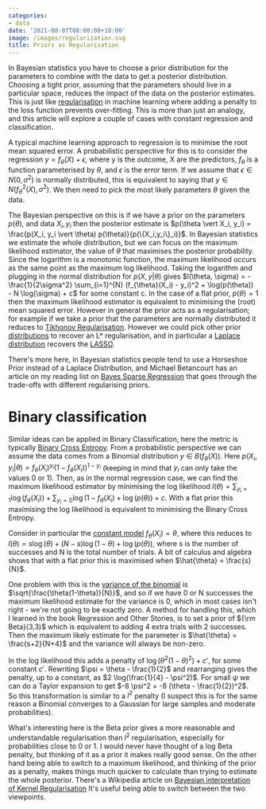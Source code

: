 ```yaml
---
categories:
- data
date: '2021-08-07T08:00:00+10:00'
image: /images/regularization.svg
title: Priors as Regularisation
---
```


In Bayesian statistics you have to choose a prior distribution for the parameters to combine with the data to get a posterior distribution.
Choosing a tight prior, assuming that the parameters should live in a particular space, reduces the impact of the data on the posterior estimates.
This is just like [regularisation](https://en.wikipedia.org/wiki/Regularization_(mathematics)) in machine learning where adding a penalty to the loss function prevents over-fitting.
This is more than just an analogy, and this article will explore a couple of cases with constant regression and classification.

A typical machine learning approach to regression is to minimise the root mean squared error.
A probabilistic perspective for this is to consider the regression $y = f_\theta(X) + \epsilon$, where y is the outcome, X are the predictors, $f_\theta$ is a function parameterised by $\theta$, and $\epsilon$ is the error term.
If we assume that $\epsilon \in N(0, \sigma^2)$ is normally distributed, this is equivalent to saying that $y \in N(f_\theta^2(X), \sigma^2)$.
We then need to pick the most likely parameters $\theta$ given the data.

The Bayesian perspective on this is if we have a prior on the parameters $p(\theta)$, and data $X_i, y_i$ then the posterior estimate is $p(\theta \vert X_i, y_i) = \frac{p(X_i, y_i \vert \theta) p(\theta)}{p(\{X_i,y_i\}_i)}$.
In Bayesian statistics we estimate the whole distribution, but we can focus on the maximum likelihood estimator, the value of $\theta$ that maximises the posterior probability.
Since the logarithm is a monotonic function, the maximum likelihood occurs as the same point as the maximum log likelihood.
Taking the logarithm and plugging in the normal distribution for $p(X,y \vert \theta)$ gives $l(\theta, \sigma) = -\frac{1}{2\sigma^2} \sum_{i=1}^{N} (f_{\theta}(X_i) - y_i)^2 + \log(p(\theta)) - N \log(\sigma) + c$ for some constant c.
In the case of a flat prior, $p(\theta) = 1$ then the maximum likelihood estimator is equivalent to minimising the (root) mean squared error.
However in general the prior acts as a regularisation; for example if we take a prior that the parameters are normally distributed it reduces to [Tikhonov Regularisation](https://en.wikipedia.org/wiki/Tikhonov_regularization).
However we could pick other prior [distributions](/distribution-between-mean-median) to recover an Lᵖ regularisation, and in particular a [Laplace distribution](https://en.wikipedia.org/wiki/Laplace_distribution) recovers the [LASSO](https://en.wikipedia.org/wiki/Lasso_(statistics)).

There's more here, in Bayesian statistics people tend to use a Horseshoe Prior instead of a Laplace Distribution, and Michael Betancourt has an article on my reading list on [Bayes Sparse Regression](https://betanalpha.github.io/assets/case_studies/bayes_sparse_regression.html) that goes through the trade-offs with different regularising priors.

# Binary classification

Similar ideas can be applied in Binary Classification, here the metric is typically [Binary Cross Entropy](https://en.wikipedia.org/wiki/Cross_entropy).
From a probabilistic perspective we can assume the data comes from a Binomial distribution $y \in B(f_\theta(X))$.
Here $p(X_i, y_i \vert \theta) = f_\theta(X_i)^{y_i} (1 - f_\theta(X_i))^{1-y_i}$ (keeping in mind that $y_i$ can only take the values 0 or 1).
Then, as in the normal regression case, we can find the maximum likelihood estimator by minimising the log likelihood $l(\theta) = \sum_{y_i = 1} \log(f_\theta (X_i)) + \sum_{y_i=0} \log(1 - f_\theta(X_i) + \log(p(\theta)) + c$.
With a flat prior this maximising the log likelihood is equivalent to minimising the Binary Cross Entropy.

Consider in particular the [constant model](/constant-model) $f_\theta(X_i) = \theta$, where this reduces to $l(\theta) = s \log(\theta) + (N-s) \log(1-\theta) + \log(p(\theta))$, where s is the number of successes and N is the total number of trials.
A bit of calculus and algebra shows that with a flat prior this is maximised when $\hat{\theta} = \frac{s}{N}$.

One problem with this is the [variance of the binomial](/bernoulli-binomial) is $\sqrt{\frac{\theta(1-\theta)}{N}}$, and so if we have 0 or N successes the maximum likelihood estimate for the variance is 0, which in most cases isn't right - we're not going to be exactly zero.
A method for handling this, which I learned in the book Regression and Other Stories, is to set a prior of ${\rm Beta}(3,3)$ which is equivalent to adding 4 extra trials with 2 successes.
Then the maximum likely estimate for the parameter is $\hat{\theta} = \frac{s+2}{N+4}$ and the variance will always be non-zero.

In the log likelihood this adds a penalty of $\log(\theta^2 (1-\theta)^2) + c'$, for some constant $c'$.
Rewriting $\psi = \theta - \frac{1}{2}$ and rearranging gives the penalty, up to a constant, as $2 \log(\frac{1}{4} - \psi^2)$.
For small $\psi$ we can do a Taylor expansion to get $-8 \psi^2 = -8 (\theta - \frac{1}{2})^2$.
So this transformation is similar to a $l^2$ penalty (I suspect this is for the same reason a Binomial converges to a Gaussian for large samples and moderate probabilities).

What's interesting here is the Beta prior gives a more reasonable and understandable regularisation than $l^2$ regularisation, especially for probabilities close to 0 or 1.
I would never have thought of a log Beta penalty, but thinking of it as a prior it makes really good sense.
On the other hand being able to switch to a maximum likelihood, and thinking of the prior as a penalty, makes things much quicker to calculate than trying to estimate the whole posterior.
There's a Wikipedia article on [Bayesian interpretation of Kernel Regularisation](https://en.wikipedia.org/wiki/Bayesian_interpretation_of_kernel_regularization)
It's useful being able to switch between the two viewpoints.